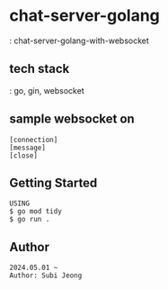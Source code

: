 # chat-server-golang
: chat-server-golang-with-websocket

## tech stack
: go, gin, websocket

## sample websocket on

```
[connection]
[message]
[close]
```

## Getting Started

```
USING
$ go mod tidy
$ go run .
```

## Author

```
2024.05.01 ~
Author: Subi Jeong
```

